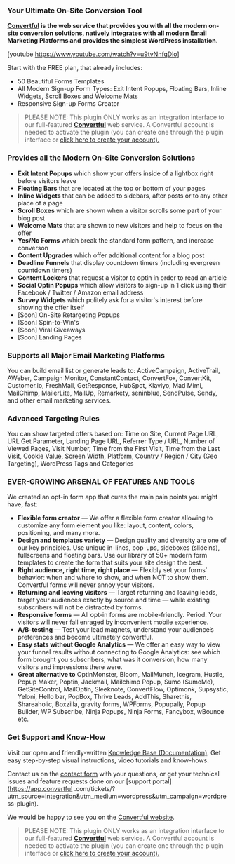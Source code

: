 ### Your Ultimate On-Site Conversion Tool

**[Convertful](https://convertful.com/?utm_medium=plugins&utm_source=wordpress-plugin) is the web service that provides you with all the modern on-site conversion solutions, natively integrates with all modern Email Marketing Platforms and provides the simplest WordPress installation.** 

[youtube https://www.youtube.com/watch?v=u9tvNnfqDlo]

Start with the FREE plan, that already includes:

* 50 Beautiful Forms Templates
* All Modern Sign-up Form Types: Exit Intent Popups, Floating Bars, Inline Widgets, Scroll Boxes and Welcome Mats
* Responsive Sign-up Forms Creator

> PLEASE NOTE:
> This plugin ONLY works as an integration interface to our full-featured [**Convertful**](https://convertful.com/?utm_medium=plugins&utm_source=wordpress-plugin) web service. A Convertful account is needed to activate the plugin (you can create one through the plugin interface or [click here to create your account).](https://app.convertful.com/sign_up/?utm_medium=plugins&utm_source=wordpress-plugin)

### Provides all the Modern On-Site Conversion Solutions

* **Exit Intent Popups** which show your offers inside of a lightbox right before visitors leave
* **Floating Bars** that are located at the top or bottom of your pages
* **Inline Widgets** that can be added to sidebars, after posts or to any other place of a page 
* **Scroll Boxes** which are shown when a visitor scrolls some part of your blog post
* **Welcome Mats** that are shown to new visitors and help to focus on the offer
* **Yes/No Forms** which break the standard form pattern, and increase converson
* **Content Upgrades** which offer additional content for a blog post
* **Deadline Funnels** that display countdown timers (including evergreen countdown timers)
* **Content Lockers** that request a visitor to optin in order to read an article
* **Social Optin Popups** which allow visitors to sign-up in 1 click using their Facebook / Twitter / Amazon email address
* **Survey Widgets** which politely ask for a visitor's interest before showing the offer itself
* [Soon] On-Site Retargeting Popups
* [Soon] Spin-to-Win's
* [Soon] Viral Giveaways
* [Soon] Landing Pages

### Supports all Major Email Marketing Platforms

You can build email list or generate leads to: ActiveCampaign, ActiveTrail, AWeber, Campaign Monitor, ConstantContact, ConvertFox, ConvertKit, Customer.io, FreshMail, GetResponse, HubSpot, Klaviyo, Mad Mimi, MailChimp, MailerLite, MailUp, Remarkety, seninblue, SendPulse, Sendy, and other email marketing services.

### Advanced Targeting Rules

You can show targeted offers based on: Time on Site, Current Page URL, URL Get Parameter, Landing Page URL, Referrer Type / URL, Number of Viewed Pages, Visit Number, Time from the First Visit, Time from the Last Visit, Cookie Value, Screen Width, Platform, Country / Region / City (Geo Targeting), WordPress Tags and Categories

### EVER-GROWING ARSENAL OF FEATURES AND TOOLS

We created an opt-in form app that cures the main pain points you might have, fast:

* **Flexible form creator** — We offer a flexible form creator allowing to customize any form element you like: layout, content, colors, positioning, and many more.
* **Design and templates variety** — Design quality and diversity are one of our key principles. Use unique in-lines, pop-ups, sideboxes (slideins), fullscreens and floating bars. Use our library of 50+ modern form templates to create the form that suits your site design the best.
* **Right audience, right time, right place** — Flexibly set your forms’ behavior: when and where to show, and when NOT to show them. Convertful forms will never annoy your visitors.
* **Returning and leaving visitors** — Target returning and leaving leads, target your audiences exactly by source and time — while existing subscribers will not be distracted by forms.
* **Responsive forms** — All opt-in forms are mobile-friendly. Period. Your visitors will never fall enraged by inconvenient mobile experience.
* **A/B-testing** — Test your lead magnets, understand your audience’s preferences and become ultimately convertful.
* **Easy stats without Google Analytics** — We offer an easy way to view your funnel results without connecting to Google Analytics: see which form brought you subscribers, what was it conversion, how many visitors and impressions there were.
* **Great alternative to** OptinMonster, Bloom, MailMunch, Icegram, Hustle, Popup Maker, Poptin, Jackmail, Mailchimp Popup, Sumo (SumoMe), GetSiteControl, MailOptin, Sleeknote, ConvertFlow, Optimonk, Supsystic, Yeloni, Hello bar, PopBox, Thrive Leads, AddThis, Sharethis, Shareaholic, Boxzilla, gravity forms, WPForms, Popupally, Popup Builder, WP Subscribe, Ninja Popups, Ninja Forms, Fancybox, wBounce etc.

### Get Support and Know-How

Visit our open and friendly-written [Knowledge Base (Documentation)](https://app.convertful.com/docs/?utm_medium=plugins&utm_source=wordpress-plugin). Get easy step-by-step visual instructions, video tutorials and know-hows.

Contact us on the [contact form](https://convertful.com/contact-form/?utm_medium=plugins&utm_source=wordpress-plugin) with your questions, or get your technical issues and feature requests done on our [support portal](https://app.convertful
.com/tickets/?utm_source=integration&utm_medium=wordpress&utm_campaign=wordpress-plugin).

We would be happy to see you on the [Convertful website](https://convertful.com/?utm_medium=plugins&utm_source=wordpress-plugin).

> PLEASE NOTE:
> This plugin ONLY works as an integration interface to our full-featured [**Convertful**](https://convertful.com/?utm_medium=plugins&utm_source=wordpress-plugin) web service. A Convertful account is needed to activate the plugin (you can create one through the plugin interface or [click here to create your account).](https://app.convertful.com/sign_up/?utm_medium=plugins&utm_source=wordpress-plugin)